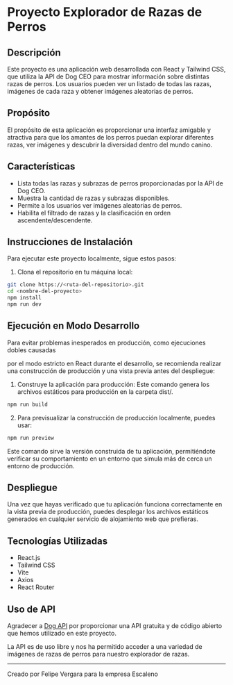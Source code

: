 # Proyecto Explorador de Razas de Perros

## Descripción

Este proyecto es una aplicación web desarrollada con React y Tailwind CSS, que utiliza la API de Dog CEO para mostrar información sobre distintas razas de perros. Los usuarios pueden ver un listado de todas las razas, imágenes de cada raza y obtener imágenes aleatorias de perros.

## Propósito

El propósito de esta aplicación es proporcionar una interfaz amigable y atractiva para que los amantes de los perros puedan explorar diferentes razas, ver imágenes y descubrir la diversidad dentro del mundo canino.

## Características

- Lista todas las razas y subrazas de perros proporcionadas por la API de Dog CEO.
- Muestra la cantidad de razas y subrazas disponibles.
- Permite a los usuarios ver imágenes aleatorias de perros.
- Habilita el filtrado de razas y la clasificación en orden ascendente/descendente.

## Instrucciones de Instalación

Para ejecutar este proyecto localmente, sigue estos pasos:

1. Clona el repositorio en tu máquina local:

```bash
git clone https://<ruta-del-repositorio>.git
cd <nombre-del-proyecto>
npm install
npm run dev
``` 


## Ejecución en Modo Desarrollo

Para evitar problemas inesperados en producción, como ejecuciones dobles causadas

por el modo estricto en React durante el desarrollo, se recomienda realizar una construcción de producción y una vista previa antes del despliegue:

1. Construye la aplicación para producción:
Este comando genera los archivos estáticos para producción en la carpeta dist/.
```bash
npm run build
```
2. Para previsualizar la construcción de producción localmente, puedes usar:
```bash
npm run preview
```
Este comando sirve la versión construida de tu aplicación, permitiéndote verificar su comportamiento en un entorno que simula más de cerca un entorno de producción.

## Despliegue
Una vez que hayas verificado que tu aplicación funciona correctamente en la vista previa de producción, puedes desplegar los archivos estáticos generados en cualquier servicio de alojamiento web que prefieras.

## Tecnologías Utilizadas 
* React.js
* Tailwind CSS
* Vite
* Axios
* React Router

## Uso de API

Agradecer a [Dog API](https://dog.ceo/dog-api/) por proporcionar una API gratuita y de código abierto que hemos utilizado en este proyecto. 

La API es de uso libre y nos ha permitido acceder a una variedad de imágenes de razas de perros para nuestro explorador de razas.

---
Creado por Felipe Vergara para la empresa Escaleno